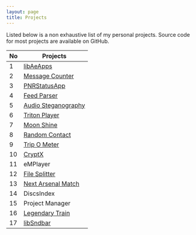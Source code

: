 ```yaml
---
layout: page
title: Projects
---
```

Listed below is a non exhaustive list of my personal projects. Source code for most projects are available on GitHub.

| No| Projects  |
|--|---|
| 1 | [libAeApps](https://github.com/midhunhk/ae-apps-library) |
| 2 | [Message Counter](https://github.com/midhunhk/message-counter)  |
| 3 | [PNRStatusApp](https://github.com/midhunhk/pnr-status-app)  |
| 4 | [Feed Parser](https://github.com/midhunhk/feed-parser)  |
| 5 | [Audio Steganography](https://github.com/midhunhk/steganos)  |
| 6 | [Triton Player](https://github.com/midhunhk/triton-player)  |
| 7 | [Moon Shine](https://github.com/midhunhk/moon-shine)  |
| 8 | [Random Contact](https://github.com/midhunhk/random-contact)  |
| 9 | [Trip O Meter](https://github.com/midhunhk/trip-o-meter)  |
| 10 | [CryptX](https://github.com/midhunhk/cryptx-v5)  |
| 11 | eMPlayer |
| 12 | [File Splitter](https://github.com/midhunhk/file-splitter) | 
| 13 | [Next Arsenal Match](https://github.com/midhunhk/next-arsenal-match)  |
| 14 | DiscsIndex  |
| 15 | Project Manager  |
| 16 | [Legendary Train](https://github.com/midhunhk/legendary-train) |
| 17 | [libSndbar](https://github.com/midhunhk/lib-sndbar)|
